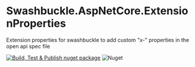 # Swashbuckle.AspNetCore.ExtensionProperties
Extension properties for swashbuckle to add custom "x-" properties in the open api spec file

[![Build, Test & Publish nuget package](https://github.com/Geertvdc/Swashbuckle.AspNetCore.ExtensionProperties/actions/workflows/build-nugetpackage.yml/badge.svg)](https://github.com/Geertvdc/Swashbuckle.AspNetCore.ExtensionProperties/actions/workflows/build-nugetpackage.yml)
![Nuget](https://img.shields.io/nuget/v/Swashbuckle.AspNetCore.ExtensionProperties)
